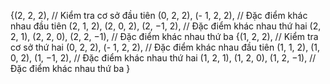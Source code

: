 {(2, 2, 2), // Kiểm tra cơ sở đầu tiên
(0, 2, 2), (- 1, 2, 2), // Đặc điểm khác nhau đầu tiên
(2, 1, 2), (2, 0, 2), (2, −1, 2), // Đặc điểm khác nhau thứ hai
(2, 2, 1), (2, 2, 0), (2, 2, −1), // Đặc điểm khác nhau thứ ba
{(1, 2, 2), // Kiểm tra cơ sở thứ hai
(0, 2, 2), (- 1, 2, 2), // Đặc điểm khác nhau đầu tiên
(1, 1, 2), (1, 0, 2), (1, −1, 2), // Đặc điểm khác nhau thứ hai
(1, 2, 1), (1, 2, 0), (1, 2, −1), // Đặc điểm khác nhau thứ ba
}
